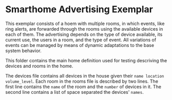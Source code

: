 # Smarthome Advertising Exemplar

This exemplar consists of a hoem with multiple rooms, in which events, like ring alerts, are forwarded through the rooms using the available devices in each of them. The advertising depends on the type of device available, its current use, the users in a room, and the type of event. All variations of events can be managed by means of dynamic adaptations to the base system behavior.

This folder contains the main home definition used for testing descriving the devices and rooms in the home.

The devices file contains all devices in the house given their ``name location volume_level``.
Each room in the rooms file is described by two lines. The first line contains the ``name`` of the room and the ``number`` of devices in it. The second line contains a list of space separated the devices' ``names``.  